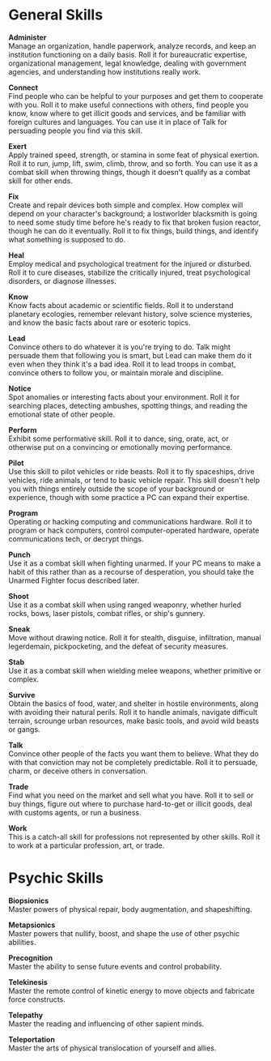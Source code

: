 # General Skills

**Administer**  
Manage an organization, handle paperwork, analyze records, and keep an institution functioning on a daily basis. Roll it for bureaucratic expertise, organizational management, legal knowledge, dealing with government agencies, and understanding how institutions really work.

**Connect**  
Find people who can be helpful to your purposes and get them to cooperate with you. Roll it to make useful connections with others, find people you know, know where to get illicit goods and services, and be familiar with foreign cultures and languages. You can use it in place of Talk for persuading people you find via this skill.

**Exert**  
Apply trained speed, strength, or stamina in some feat of physical exertion. Roll it to run, jump, lift, swim, climb, throw, and so forth. You can use it as a combat skill when throwing things, though it doesn't qualify as a combat skill for other ends.

**Fix**  
Create and repair devices both simple and complex. How complex will depend on your character's background; a lostworlder blacksmith is going to need some study time before he's ready to fix that broken fusion reactor, though he can do it eventually. Roll it to fix things, build things, and identify what something is supposed to do.

**Heal**  
Employ medical and psychological treatment for the injured or disturbed. Roll it to cure diseases, stabilize the critically injured, treat psychological disorders, or diagnose illnesses.

**Know**  
Know facts about academic or scientific fields. Roll it to understand planetary ecologies, remember relevant history, solve science mysteries, and know the basic facts about rare or esoteric topics.

**Lead**  
Convince others to do whatever it is you're trying to do. Talk might persuade them that following you is smart, but Lead can make them do it even when they think it's a bad idea. Roll it to lead troops in combat, convince others to follow you, or maintain morale and discipline.

**Notice**  
Spot anomalies or interesting facts about your environment. Roll it for searching places, detecting ambushes, spotting things, and reading the emotional state of other people.

**Perform**  
Exhibit some performative skill. Roll it to dance, sing, orate, act, or otherwise put on a convincing or emotionally moving performance.

**Pilot**  
Use this skill to pilot vehicles or ride beasts. Roll it to fly spaceships, drive vehicles, ride animals, or tend to basic vehicle repair. This skill doesn't help you with things entirely outside the scope of your background or experience, though with some practice a PC can expand their expertise.

**Program**  
Operating or hacking computing and communications hardware. Roll it to program or hack computers, control computer-operated hardware, operate communications tech, or decrypt things.

**Punch**  
Use it as a combat skill when fighting unarmed. If your PC means to make a habit of this rather than as a recourse of desperation, you should take the Unarmed Fighter focus described later.

**Shoot**  
Use it as a combat skill when using ranged weaponry, whether hurled rocks, bows, laser pistols, combat rifles, or ship's gunnery.

**Sneak**  
Move without drawing notice. Roll it for stealth, disguise, infiltration, manual legerdemain, pickpocketing, and the defeat of security measures.

**Stab**  
Use it as a combat skill when wielding melee weapons, whether primitive or complex.

**Survive**  
Obtain the basics of food, water, and shelter in hostile environments, along with avoiding their natural perils. Roll it to handle animals, navigate difficult terrain, scrounge urban resources, make basic tools, and avoid wild beasts or gangs.

**Talk**  
Convince other people of the facts you want them to believe. What they do with that conviction may not be completely predictable. Roll it to persuade, charm, or deceive others in conversation.

**Trade**  
Find what you need on the market and sell what you have. Roll it to sell or buy things, figure out where to purchase hard-to-get or illicit goods, deal with customs agents, or run a business.

**Work**  
This is a catch-all skill for professions not represented by other skills. Roll it to work at a particular profession, art, or trade.

# Psychic Skills

**Biopsionics**  
Master powers of physical repair, body augmentation, and shapeshifting.

**Metapsionics**  
Master powers that nullify, boost, and shape the use of other psychic abilities.

**Precognition**  
Master the ability to sense future events and control probability.

**Telekinesis**  
Master the remote control of kinetic energy to move objects and fabricate force constructs.

**Telepathy**  
Master the reading and influencing of other sapient minds.

**Teleportation**  
Master the arts of physical translocation of yourself and allies. 